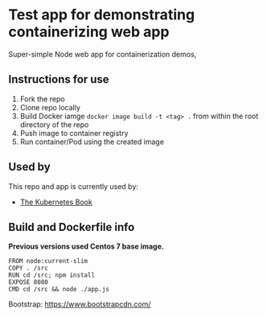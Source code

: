 # Test app for demonstrating containerizing web app

Super-simple Node web app for containerization demos,

## Instructions for use

1. Fork the repo 
2. Clone repo locally
3. Build Docker iamge `docker image build -t <tag> .` from within the root directory of the repo 
4. Push image to container registry
5. Run container/Pod using the created image

## Used by

This repo and app is currently used by:

- [The Kubernetes Book](https://www.amazon.com/Kubernetes-Book-Nigel-Poulton/dp/B09QFM8H6T/ref=tmm_pap_swatch_0?_encoding=UTF8&qid=1661247547&sr=8-3)

## Build and Dockerfile info

**Previous versions used Centos 7 base image.**

```
FROM node:current-slim
COPY . /src
RUN cd /src; npm install
EXPOSE 8080
CMD cd /src && node ./app.js
```

Bootstrap: https://www.bootstrapcdn.com/